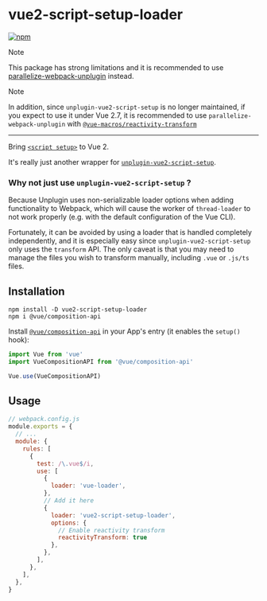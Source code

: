 # vue2-script-setup-loader

[![npm](https://img.shields.io/npm/v/vue2-script-setup-loader.svg)](https://www.npmjs.com/package/vue2-script-setup-loader)

> [!NOTE]
> This package has strong limitations and it is recommended to use [parallelize-webpack-unplugin](https://github.com/CyanSalt/parallelize-webpack-unplugin) instead.

> [!NOTE]
> In addition, since `unplugin-vue2-script-setup` is no longer maintained, if you expect to use it under Vue 2.7, it is recommended to use `parallelize-webpack-unplugin` with [`@vue-macros/reactivity-transform`](https://vue-macros.sxzz.moe/features/reactivity-transform.html)

---

Bring [`<script setup>`](https://v3.vuejs.org/api/sfc-script-setup.html#sfc-script-setup) to Vue 2.

It's really just another wrapper for [`unplugin-vue2-script-setup`](https://github.com/antfu/unplugin-vue2-script-setup).

### Why not just use `unplugin-vue2-script-setup` ?

Because Unplugin uses non-serializable loader options when adding functionality to Webpack, which will cause the worker of `thread-loader` to not work properly (e.g. with the default configuration of the Vue CLI).

Fortunately, it can be avoided by using a loader that is handled completely independently, and it is especially easy since `unplugin-vue2-script-setup` only uses the `transform` API. The only caveat is that you may need to manage the files you wish to transform manually, including `.vue` or `.js/ts` files.

## Installation

```shell
npm install -D vue2-script-setup-loader
npm i @vue/composition-api
```

Install [`@vue/composition-api`](https://github.com/vuejs/composition-api) in your App's entry (it enables the `setup()` hook):

```javascript
import Vue from 'vue'
import VueCompositionAPI from '@vue/composition-api'

Vue.use(VueCompositionAPI)
```

## Usage

```javascript
// webpack.config.js
module.exports = {
  // ...
  module: {
    rules: [
      {
        test: /\.vue$/i,
        use: [
          {
            loader: 'vue-loader',
          },
          // Add it here
          {
            loader: 'vue2-script-setup-loader',
            options: {
              // Enable reactivity transform
              reactivityTransform: true
            },
          },
        ],
      },
    ],
  },
}
```
